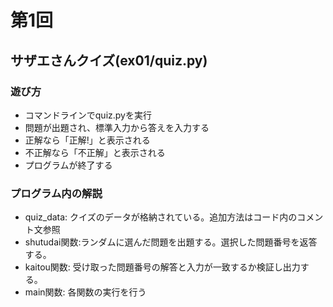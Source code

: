 # 第1回
## サザエさんクイズ(ex01/quiz.py)
### 遊び方
* コマンドラインでquiz.pyを実行
* 問題が出題され、標準入力から答えを入力する
* 正解なら「正解!」と表示される
* 不正解なら「不正解」と表示される
* プログラムが終了する
### プログラム内の解説
* quiz_data: クイズのデータが格納されている。追加方法はコード内のコメント文参照
* shutudai関数:ランダムに選んだ問題を出題する。選択した問題番号を返答する。
* kaitou関数: 受け取った問題番号の解答と入力が一致するか検証し出力する。
* main関数: 各関数の実行を行う